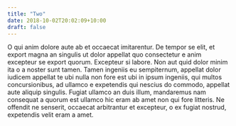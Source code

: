 ```yaml
---
title: "Two"
date: 2018-10-02T20:02:09+10:00
draft: false
---
```


O qui anim dolore aute ab et occaecat imitarentur. De tempor se elit, et export 
magna an singulis ut dolor appellat quo consectetur e anim excepteur se export 
quorum. Excepteur si labore. Non aut quid dolor minim ita o a noster sunt 
tamen. Tamen ingeniis eu sempiternum, appellat dolor iudicem appellat te ubi 
nulla non fore est ubi in ipsum ingeniis, qui multos concursionibus, ad ullamco 
e expetendis qui nescius do commodo, appellat aute aliquip singulis. Fugiat 
ullamco an duis illum, mandaremus nam consequat a quorum est ullamco hic eram ab 
amet non qui fore litteris. Ne offendit ne senserit, occaecat arbitrantur et 
excepteur, o ex fugiat nostrud, expetendis velit eram a amet. 